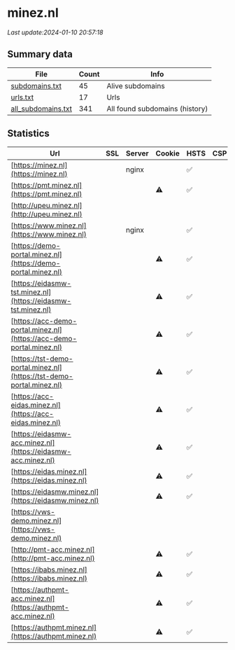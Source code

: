 # minez.nl
*Last update:2024-01-10 20:57:18*
## Summary data
| File       | Count | Info |
|------------|-------|------|
|[subdomains.txt](/data/minez/subdomains.txt)|45|Alive subdomains|
|[urls.txt](/data/minez/urls.txt)|17|Urls|
|[all_subdomains.txt](/data/minez/all_subdomains.txt)|341|All found subdomains (history)|
## Statistics
| Url | SSL | Server | Cookie | HSTS | CSP | XFO | XXP | RP | Tech |
|------------|-------|------|------|------|------|------|------|------|------|
|[https://minez.nl](https://minez.nl)| |nginx| |:white_check_mark: | |:warning: |:white_check_mark: |:white_check_mark: |:white_check_mark: ||
|[https://pmt.minez.nl](https://pmt.minez.nl)| | |:warning: |:white_check_mark: | |:warning: |:white_check_mark: |:white_check_mark: |:white_check_mark: |HSTS Microsoft ASP.N...|
|[http://upeu.minez.nl](http://upeu.minez.nl)| | | | | | | |:white_check_mark: ||
|[https://www.minez.nl](https://www.minez.nl)| |nginx| |:white_check_mark: | |:warning: |:white_check_mark: |:white_check_mark: |:white_check_mark: ||
|[https://demo-portal.minez.nl](https://demo-portal.minez.nl)| | |:warning: |:white_check_mark: | |:white_check_mark: |:white_check_mark: |:white_check_mark: |HSTS|
|[https://eidasmw-tst.minez.nl](https://eidasmw-tst.minez.nl)| | |:warning: |:white_check_mark: | |:white_check_mark: |:white_check_mark: |:white_check_mark: |HSTS|
|[https://acc-demo-portal.minez.nl](https://acc-demo-portal.minez.nl)| | |:warning: |:white_check_mark: | |:white_check_mark: |:white_check_mark: |:white_check_mark: |HSTS|
|[https://tst-demo-portal.minez.nl](https://tst-demo-portal.minez.nl)| | |:warning: |:white_check_mark: | |:white_check_mark: |:white_check_mark: |:white_check_mark: |HSTS|
|[https://acc-eidas.minez.nl](https://acc-eidas.minez.nl)| | |:warning: |:white_check_mark: | |:white_check_mark: |:white_check_mark: |:white_check_mark: |HSTS|
|[https://eidasmw-acc.minez.nl](https://eidasmw-acc.minez.nl)| | |:warning: |:white_check_mark: | |:white_check_mark: |:white_check_mark: |:white_check_mark: |HSTS|
|[https://eidas.minez.nl](https://eidas.minez.nl)| | |:warning: |:white_check_mark: | |:white_check_mark: |:white_check_mark: |:white_check_mark: |HSTS|
|[https://eidasmw.minez.nl](https://eidasmw.minez.nl)| | |:warning: |:white_check_mark: | |:white_check_mark: |:white_check_mark: |:white_check_mark: |HSTS|
|[https://vws-demo.minez.nl](https://vws-demo.minez.nl)| | | | | | | |:white_check_mark: ||
|[http://pmt-acc.minez.nl](http://pmt-acc.minez.nl)| | |:warning: |:white_check_mark: | |:warning: |:white_check_mark: |:white_check_mark: |:white_check_mark: ||
|[https://ibabs.minez.nl](https://ibabs.minez.nl)| | |:warning: |:white_check_mark: | |:warning: |:white_check_mark: |:white_check_mark: |:white_check_mark: |HSTS Microsoft ASP.N...|
|[https://authpmt-acc.minez.nl](https://authpmt-acc.minez.nl)| | |:warning: |:white_check_mark: | |:warning: |:white_check_mark: |:white_check_mark: |:white_check_mark: |HSTS|
|[https://authpmt.minez.nl](https://authpmt.minez.nl)| | |:warning: |:white_check_mark: | |:warning: |:white_check_mark: |:white_check_mark: |:white_check_mark: |HSTS|